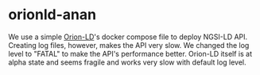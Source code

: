 # orionld-anan

We use a simple [Orion-LD](https://github.com/FIWARE/context.Orion-LD)'s docker compose file to deploy NGSI-LD API.
Creating log files, however, makes the API very slow.
We changed the log level to "FATAL" to make the API's performance better.
Orion-LD itself is at alpha state and seems fragile and works very slow with default log level.
